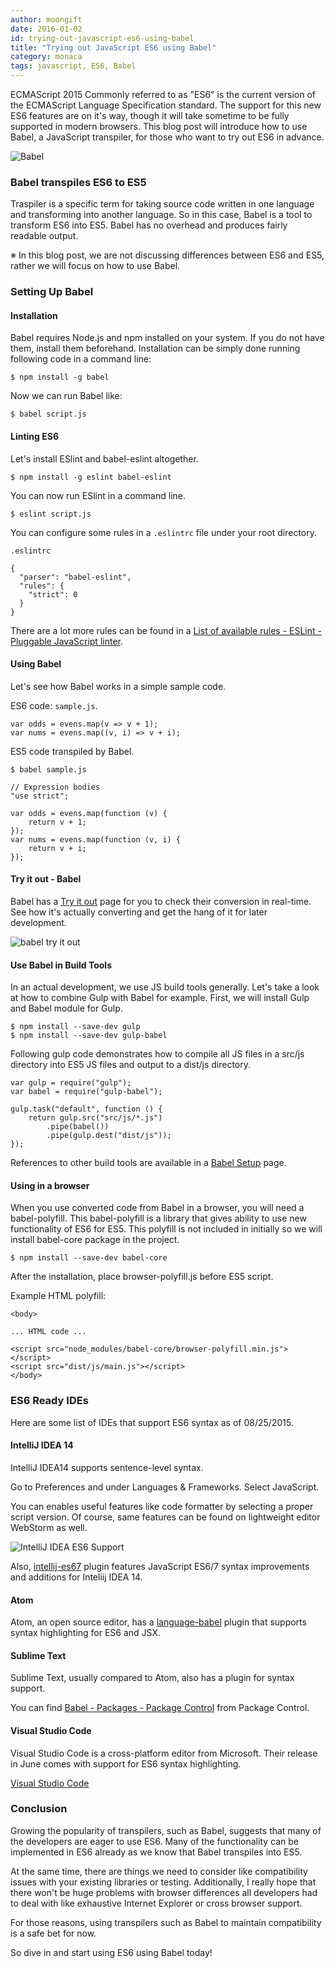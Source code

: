 ```yaml
---
author: moongift
date: 2016-01-02
id: trying-out-javascript-es6-using-babel
title: "Trying out JavaScript ES6 using Babel"
category: monaca
tags: javascript, ES6, Babel
---
```


ECMAScript 2015 Commonly referred to as "ES6" is the current version of the ECMAScript Language Specification standard.
The support for this new ES6 features are on it's way, though it will take sometime to be fully supported in modern browsers.
This blog post will introduce how to use Babel, a JavaScript transpiler, for those who want to try out ES6 in advance.
<!-- 2015年6月17日に標準仕様として発行された ECMAScript6 通称“ ES6 ”ですが、脚光を浴びているものの実際のブラウザが対応するには時間がかかると思います。そのような状況の中、トランスパイラの一つである Babel で一足先にES6（ECMAScript6）を体感したいと思います。 -->

<!-- more -->

![Babel](/blog/content/images/2016/Jan/babel.png)

### Babel transpiles ES6 to ES5
<!-- ES6からES5へトランスパイラするBabel -->

Traspiler is a specific term for taking source code written in one language and transforming into another language.
So in this case, Babel is a tool to transform ES6 into ES5.
Babel has no overhead and produces fairly readable output.
<!--
トランスパイラとはコード変換ツールの意味として利用されています。Babelは現行のES5へ、ES6のコードを変換する（トランスパイルする）ツールです。Babelはランタイムライブラリとちがって、実行時のオーバーヘッドがありません。また、トランスパイル後の変換コードが比較的読みやすいという評判です。 では見ていきましょう！ -->

※ In this blog post, we are not discussing differences between ES6 and ES5, rather we will focus on how to use Babel.
<!-- 本記事では、Babelの利用だけに留め、ES6とES5の構文の違いや、ライブラリの説明は行いません。 -->


### Setting Up Babel

#### Installation

Babel requires Node.js and npm installed on your system. If you do not have them, install them beforehand.
Installation can be simply done running following code in a command line:
<!-- BabelはNode.jsで動作します。Babelを使うためにはNode.jsとnpmがインストールされている事が前提となりますので、予め用意しておいて下さい。インストールはglobalオプションを付けて、コマンドラインより実行します。 -->

```
$ npm install -g babel
```

Now we can run Babel like:
<!-- Babelはコマンドプロンプトなどで次のように実行します。 -->

```
$ babel script.js
```

#### Linting ES6

Let's install ESlint and babel-eslint altogether.
<!-- eslintとbabel-eslintを利用すると、コード整形が可能です。一緒にインストールしておきましょう。 -->

```
$ npm install -g eslint babel-eslint
```

You can now run ESlint in a command line.
<!-- こちらもコマンドラインで次のように実行します。 -->

```
$ eslint script.js
```

You can configure some rules in a `.eslintrc` file under your root directory.
<!-- eslintには、ルールを予めセットアップできます。ユーザのルート直下に次のファイルを設置して下さい -->

```
.eslintrc

{
  "parser": "babel-eslint",
  "rules": {
    "strict": 0
  }
}
```

There are a lot more rules can be found in a [List of available rules - ESLint - Pluggable JavaScript linter](http://eslint.org/docs/rules/).
<!--
上記は最低限のルールですのでを参照しながらルールをブラッシュアップしていくと良いでしょう。 -->


#### Using Babel
<!-- Babelの実行の様子 -->

Let's see how Babel works in a simple sample code.
<!-- 実際に簡単なソースコードで変換される様子を見てみましょう。 -->

ES6 code: `sample.js`.
<!-- ES6のコード: sample.js -->

```
var odds = evens.map(v => v + 1);
var nums = evens.map((v, i) => v + i);
```

ES5 code transpiled by Babel.
<!-- BabelによりES5にトランスパイルされたコード -->

```
$ babel sample.js

// Expression bodies
"use strict";

var odds = evens.map(function (v) {
    return v + 1;
});
var nums = evens.map(function (v, i) {
    return v + i;
});
```

#### Try it out - Babel
<!-- BabelのサイトでES6を体験 -->

Babel has a [Try it out](https://babeljs.io/repl/) page for you to check their conversion in real-time.
See how it's actually converting and get the hang of it for later development.
<!--
Babelでは[Try it out](https://babeljs.io/repl/)として、実際に変換される様子をリアルタイムに確認できるサイトが用意されています。どのようなにES5に変換されるのかを検証することが可能ですので、その後のコード作成に役立つことでしょう。 -->

![babel try it out](/blog/content/images/2016/Jan/babel-try-it-out.png)


#### Use Babel in Build Tools
<!-- BuildツールでBabelを利用する -->

In an actual development, we use JS build tools generally.
Let's take a look at how to combine Gulp with Babel for example.
First, we will install Gulp and Babel module for Gulp.
<!-- 実際の開発プロジェクトにおいては、ビルドツールを利用するのが一般的と思います。ここではGulpで変換してみます。まずは、Gulp本体とGulp用のBabelモジュールをインストールします。 -->

```
$ npm install --save-dev gulp
$ npm install --save-dev gulp-babel
```

Following gulp code demonstrates how to compile all JS files in a src/js directory into ES5 JS files and output to a dist/js directory.
<!-- 次のコードは、src/jsディレクトリにある全てのjsファイルを、dist/jsディレクトリに配備するサンプルです。 -->

```
var gulp = require("gulp");
var babel = require("gulp-babel");

gulp.task("default", function () {
    return gulp.src("src/js/*.js")
        .pipe(babel())
        .pipe(gulp.dest("dist/js"));
});
```

References to other build tools are available in a [Babel Setup](https://babeljs.io/docs/setup/) page.
<!-- に他のビルドツールの利用方法がありますので、参考にして下さい。 -->


#### Using in a browser
<!-- ブラウザでの利用 -->

When you use converted code from Babel in a browser, you will need a babel-polyfill. This babel-polyfill is a library that gives ability to use new functionality of ES6 for ES5.
This polyfill is not included in initially so we will install babel-core package in the project.
<!-- ブラウザで、Babelで変換したコードを利用する場合、ポリフィルが必要になります。ポリフィルとはES6の新しい機能などを利用するためのES5向けのライブラリです。変換だけでは、ポリフィルは含まれないので、babel-coreパッケージをプロジェクトにインストールする必要があります。 -->

```
$ npm install --save-dev babel-core
```

After the installation, place browser-polyfill.js before ES5 script.
<!-- インストール後は、パッケージにあるbrowser-polyfill.jsを、変換されたES5のスクリプトより前に設定します。 -->

Example HTML polyfill:
<!-- HTMLへのポリフィル設定サンプル -->

```
<body>

... HTML code ...

<script src="node_modules/babel-core/browser-polyfill.min.js"></script>
<script src="dist/js/main.js"></script>
</body>
```

### ES6 Ready IDEs
<!-- ES6対応のIDEなど -->

Here are some list of IDEs that support ES6 syntax as of 08/25/2015.
<!-- 2015/08/25の現時点で確認出来たES6対応のIDEやエディタをご紹介します。 -->


#### IntelliJ IDEA 14

IntelliJ IDEA14 supports sentence-level syntax.
<!-- IntelliJ IDEA14をお使いであれば、構文レベルでES6サポートしています。 -->

Go to Preferences and under Languages & Frameworks. Select JavaScript.
<!-- Preferences＞Languages&Frameworks＞JavaScript の画面で、 -->

You can enables useful features like code formatter by selecting a proper script version.
Of course, same features can be found on lightweight editor WebStorm as well.
<!-- Scriptバージョンを設定することで、コードフォーマットなどに対応できるようになります。姉妹製品のWebStormなども同様な対応となっています。 -->

![IntelliJ IDEA ES6 Support](/blog/content/images/2016/Jan/IDEA-ES6-support.png)

Also, [intellij-es67](https://github.com/casser/intellij-es67) plugin features JavaScript ES6/7 syntax improvements and additions for Inteliij IDEA 14.
<!-- また、プラグインの[intellij-es67](https://github.com/casser/intellij-es67)を入れることも検討して下さい。plugin の browse repositoriesから、「javascript.next support plugin」で検索出来ます。 -->


#### Atom

Atom, an open source editor, has a [language-babel](https://atom.io/packages/language-babel) plugin that supports syntax highlighting for ES6 and JSX.
<!-- Atomエディタでは、[language-babel](https://atom.io/packages/language-babel)プラグインで、ES6やJSXコードのシンタックスのハイライトを行います。 -->


#### Sublime Text

Sublime Text, usually compared to Atom, also has a plugin for syntax support.
<!-- Atomとよく比較される定番のエディタです。 Sublime Textでは、シンタックスをサポートするプラグインがあります。 -->

You can find [Babel - Packages - Package Control](https://packagecontrol.io/packages/Babel) from Package Control.
<!-- Package Controlから[Babel - Packages - Package Control](https://packagecontrol.io/packages/Babel)をインストールします。 -->


#### Visual Studio Code

Visual Studio Code is a cross-platform editor from Microsoft.
Their release in June comes with support for ES6 syntax highlighting.
<!-- Microsoftからリリースされた、マルチプラットフォームで動くエディタです。ES6がサポートされていますので、シンタックスなども可能です。 -->

[Visual Studio Code](https://code.visualstudio.com/)


### Conclusion

Growing the popularity of transpilers, such as Babel, suggests that many of the developers are eager to use ES6.
Many of the functionality can be implemented in ES6 already as we know that Babel transpiles into ES5.

At the same time, there are things we need to consider like compatibility issues with your existing libraries or testing.
Additionally, I really hope that there won't be huge problems with browser differences all developers had to deal with like exhaustive Internet Explorer or cross browser support.

For those reasons, using transpilers such as Babel to maintain compatibility is a safe bet for now.

So dive in and start using ES6 using Babel today!


<!-- 現在Babelに限らず、ES6界隈でこのようなトランスパイラが発達するのは、やはり開発側において早くES6への対応を希望しているからと言えます。
Babelのトランスパイルは現行のES5として変換されますので、多くの機能はすでにES6で開発できると思ってよいでしょう。
ただし既存ライブラリや、テスト方法に支障が出る可能性も考慮する必要があります。


今後、ブラウザがES6に全て対応したとしても、各ブラウザの挙動が微妙に違う可能性も出てくるでしょう。数年前までIE対応やマルチブラウザ対応で悩まされたのと同じような状況にならないことを切に願いたいところです。
そのため、Babelなどの変換ツールに頼らざるを得ない状況は続くと思われます。


全てのブラウザがES6に対応してから始めるより、ぜひ今からES6を使い始めましょう！ -->

